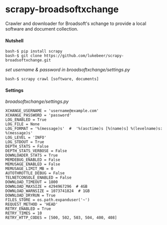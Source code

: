 # scrapy-broadsoftxchange
Crawler and downloader for Broadsoft's xchange to provide a local software and document collection.

#### Nutshell
```
bash-$ pip install scrapy
bash-$ git clone https://github.com/lukebeer/scrapy-broadsoftxchange.git
```
*set username & password in broadsoftxchange/settings.py*
```
bash-$ scrapy crawl [software, documents]
```

#### Settings
*broadsoftxchange/settings.py*
```
XCHANGE_USERNAME = 'username@example.com'
XCHANGE_PASSWORD = 'password'
LOG_ENABLED = True
LOG_FILE = None
LOG_FORMAT = '%(message)s'  #  '%(asctime)s [%(name)s] %(levelname)s: %(message)s'
LOG_LEVEL = 'INFO'
LOG_STDOUT = True
DEPTH_STATS = False
DEPTH_STATS_VERBOSE = False
DOWNLOADER_STATS = True
MEMDEBUG_ENABLED = False
MEMUSAGE_ENABLED = False
MEMUSAGE_LIMIT_MB = 0
AUTOTHROTTLE_DEBUG = False
TELNETCONSOLE_ENABLED = False
DOWNLOAD_TIMEOUT = 1800
DOWNLOAD_MAXSIZE = 4294967296  # 4GB
DOWNLOAD_WARNSIZE = 1073741824  # 1GB
DOWNLOAD_DRYRUN = True
FILES_STORE = os.path.expanduser('~')
REQUEST_METHOD = 'HEAD'
RETRY_ENABLED = True
RETRY_TIMES = 10
RETRY_HTTP_CODES = [500, 502, 503, 504, 400, 408]
```

